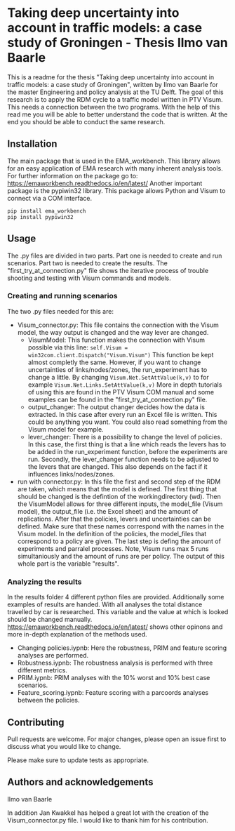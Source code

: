 # Taking deep uncertainty into account in traffic models: a case study of Groningen - Thesis Ilmo van Baarle

This is a readme for the thesis "Taking deep uncertainty into account in traffic models: a case study of Groningen", written by Ilmo van Baarle for the master Engineering
and policy analysis at the TU Delft.
The goal of this research is to apply the RDM cycle to a traffic model written in PTV Visum. This needs a connection between the two programs.
With the help of this read me you will be able to better understand the code that is written.
At the end you should be able to conduct the same research.

## Installation

The main package that is used in the EMA_workbench. This library allows for an easy application of EMA research with many inherent analysis tools.
For further information on the package go to: https://emaworkbench.readthedocs.io/en/latest/
Another important package is the pypiwin32 library. This package allows Python and Visum to connect via a COM interface.

```
pip install ema_workbench
pip install pypiwin32
```

## Usage

The .py files are divided in two parts. Part one is needed to create and run scenarios. Part two is needed to create the results. The "first_try_at_connection.py" file shows the
iterative process of trouble shooting and testing with Visum commands and models.

### Creating and running scenarios

The two .py files needed for this are:
- Visum_connector.py: This file contains the connection with the Visum model, the way output is changed and the way lever are changed.
  - VisumModel: This function makes the connection with Visum possible via this line:
    ``
    self.Visum = win32com.client.Dispatch("Visum.Visum")
    ``
    This function be kept almost completly the same. However, if you want to change uncertainties of links/nodes/zones, the run_experiment has to change a little.
    By changing
    ``
    Visum.Net.SetAttValue(k,v)
    ``
    to for example
    ``
    Visum.Net.Links.SetAttValue(k,v)
    ``
    More in depth tutorials of using this are found in the PTV Visum COM manual and some examples can be found in the "first_try_at_connection.py" file.
  - output_changer: The output changer decides how the data is extracted. In this case after every run an Excel file is written.
    This could be anything you want. You could also read something from the Visum model for example.
  - lever_changer: There is a possibility to change the level of policies. In this case, the first thing is that a line which reads the levers has to be added in the 
    run_experiment function, before the experiments are run. Secondly, the lever_changer function needs to be adjusted to the levers that are changed.
    This also depends on the fact if it influences links/nodes/zones.
 - run with connector.py: In this file the first and second step of the RDM are taken, which means that the model is defined. The first thing that should be changed is the 
   defintion of the workingdirectory (wd). Then the VisumModel allows for three different inputs, the model_file (Visum model), the output_file (i.e. the Excel sheet) and the
   amount of replications. After that the policies, levers and uncertainties can be defined. Make sure that these names correspond with the names in the Visum model.
   In the definition of the policies, the model_files that correspond to a policy are given. The last step is defing the amount of experiments and parralel processes. Note,
   Visum runs max 5 runs simultaniously and the amount of runs are per policy. The output of this whole part is the variable "results".
   
### Analyzing the results

In the results folder 4 different python files are provided. Additionally some examples of results are handed. With all analyses the total distance travelled by car is 
researched. This variable and the value at which is looked should be changed manually. https://emaworkbench.readthedocs.io/en/latest/ shows other opinons and more in-depth
explanation of the methods used.
- Changing policies.iypnb: Here the robustness, PRIM and feature scoring analyses are performed.
- Robustness.iypnb: The robustness analysis is performed with three different metrics.
- PRIM.iypnb: PRIM analyses with the 10% worst and 10% best case scenarios.
- Feature_scoring.iypnb: Feature scoring with a parcoords analyses between the policies.


## Contributing

Pull requests are welcome. For major changes, please open an issue first to discuss what you would like to change.

Please make sure to update tests as appropriate.

## Authors and acknowledgements

Ilmo van Baarle

In addition Jan Kwakkel has helped a great lot with the creation of the Visum_connector.py file.
I would like to thank him for his contribution.
